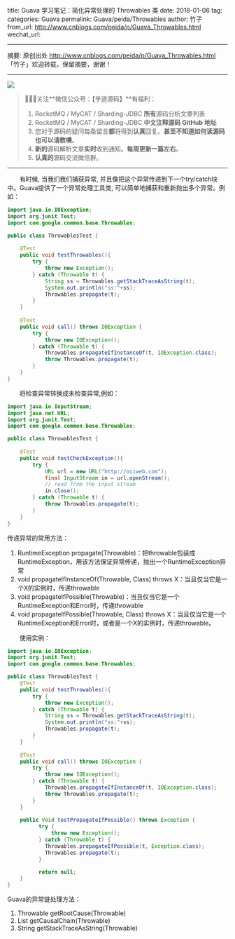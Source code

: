 title: Guava 学习笔记：简化异常处理的 Throwables 类
date: 2018-01-06
tag: 
categories: Guava
permalink: Guava/peida/Throwables
author: 竹子
from_url: http://www.cnblogs.com/peida/p/Guava_Throwables.html
wechat_url: 

-------

摘要: 原创出处 http://www.cnblogs.com/peida/p/Guava_Throwables.html 「竹子」欢迎转载，保留摘要，谢谢！


-------

![](http://www.iocoder.cn/images/common/wechat_mp_2017_07_31.jpg)

> 🙂🙂🙂关注**微信公众号：【芋道源码】**有福利：
> 1. RocketMQ / MyCAT / Sharding-JDBC **所有**源码分析文章列表
> 2. RocketMQ / MyCAT / Sharding-JDBC **中文注释源码 GitHub 地址**
> 3. 您对于源码的疑问每条留言**都**将得到**认真**回复。**甚至不知道如何读源码也可以请教噢**。
> 4. **新的**源码解析文章**实时**收到通知。**每周更新一篇左右**。
> 5. **认真的**源码交流微信群。

-------

　　有时候, 当我们我们捕获异常, 并且像把这个异常传递到下一个try/catch块中。Guava提供了一个异常处理工具类, 可以简单地捕获和重新抛出多个异常。例如：

```Java
import java.io.IOException;
import org.junit.Test;
import com.google.common.base.Throwables;

public class ThrowablesTest {
    
    @Test
    public void testThrowables(){
        try {
            throw new Exception();
        } catch (Throwable t) {
            String ss = Throwables.getStackTraceAsString(t);
            System.out.println("ss:"+ss);
            Throwables.propagate(t);
        }
    }
    
    @Test
    public void call() throws IOException {
        try {
            throw new IOException();
        } catch (Throwable t) {
            Throwables.propagateIfInstanceOf(t, IOException.class);
            throw Throwables.propagate(t);
        }
    }    
}
```

 　　将检查异常转换成未检查异常,例如：

```Java
import java.io.InputStream;
import java.net.URL;
import org.junit.Test;
import com.google.common.base.Throwables;

public class ThrowablesTest {
    
    @Test
    public void testCheckException(){
        try {  
            URL url = new URL("http://ociweb.com");  
            final InputStream in = url.openStream();  
            // read from the input stream  
            in.close();  
        } catch (Throwable t) {  
            throw Throwables.propagate(t);  
        }  
    }
}
```

传递异常的常用方法：

1. RuntimeException propagate(Throwable)：把throwable包装成RuntimeException，用该方法保证异常传递，抛出一个RuntimeException异常
2. void propagateIfInstanceOf(Throwable, Class<X extends Exception>) throws X：当且仅当它是一个X的实例时，传递throwable
3. void propagateIfPossible(Throwable)：当且仅当它是一个RuntimeException和Error时，传递throwable
4. void propagateIfPossible(Throwable, Class<X extends Throwable>) throws X：当且仅当它是一个RuntimeException和Error时，或者是一个X的实例时，传递throwable。

　　使用实例：

```Java
import java.io.IOException;
import org.junit.Test;
import com.google.common.base.Throwables;

public class ThrowablesTest {    
    @Test
    public void testThrowables(){
        try {
            throw new Exception();
        } catch (Throwable t) {
            String ss = Throwables.getStackTraceAsString(t);
            System.out.println("ss:"+ss);
            Throwables.propagate(t);
        }
    }
    
    @Test
    public void call() throws IOException {
        try {
            throw new IOException();
        } catch (Throwable t) {
            Throwables.propagateIfInstanceOf(t, IOException.class);
            throw Throwables.propagate(t);
        }
    }
    
    public Void testPropagateIfPossible() throws Exception {
          try {
              throw new Exception();
          } catch (Throwable t) {
            Throwables.propagateIfPossible(t, Exception.class);
            Throwables.propagate(t);
          }

          return null;
    }
}
```

Guava的异常链处理方法：

1. Throwable getRootCause(Throwable)
2. List<Throwable> getCausalChain(Throwable)
3. String getStackTraceAsString(Throwable)